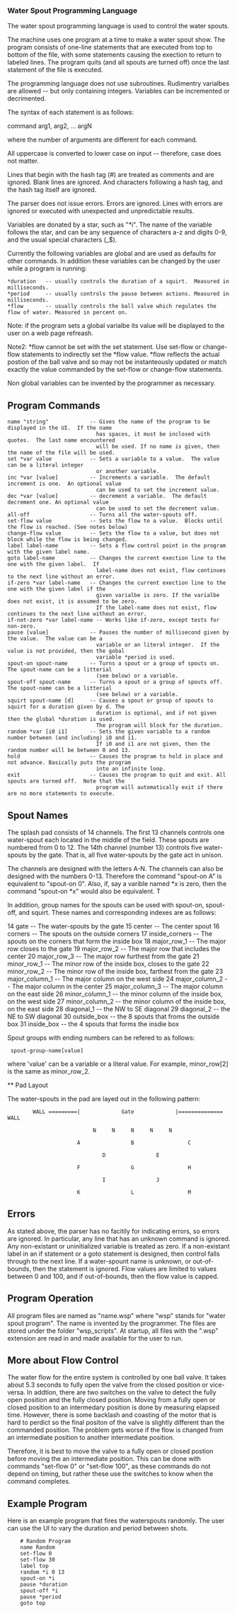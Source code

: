 ### Water Spout Programming Language

The water spout programming language is used to control the water spouts. 

The machine uses one program at a time to make a water spout show.  The program
consists of one-line statements that are executed from top to bottom of the file,
with some statements causing the exection to return to labeled lines.  The program
quits (and all spouts are turned off) once the last statement of the file is executed.

The programming language does not use subroutines.  Rudimentry varialbes are
allowed -- but only containing integers.  Variables can be incremented or decrimented.

The syntax of each statement is as follows:

command arg1, arg2, ... argN  

where the number of arguments are different for each command.  

All uppercase is converted to lower case on input -- therefore, case does not matter.

Lines that begin with the hash tag (#) are treated as comments and are ignored.  Blank
lines are ignored.  And characters following a hash tag, and the hash tag itself are ignored.

The parser does not issue errors.  Errors are ignored. Lines with errors are ignored or
executed with unexpected and unpredictable results.

Variables are donated by a star, such as "*i".  The name of the variable follows the star, and
can be any sequence of characters a-z and digits 0-9, and the usual special characters (_$).

Currently the following variables are global and are used as defaults for other commands.  In
addition these variables can be changed by the user while a program is running:

    *duration   -- usually controls the duration of a squirt.  Measured in milliseconds.
    *period     -- usually controls the pause between actions. Measured in milliseconds.
    *flow       -- usually controls the ball valve which regulates the flow of water. Measured in percent on.

Note: if the program sets a global varialbe its value will be displayed to the user on a web page refreash.

Note2: *flow cannot be set with the set statement. Use set-flow or change-flow statements to indirectly set
the *flow value. *flow reflects the actual postion of the ball valve and so may not be instanteously updated or
match exactly the value commanded by the set-flow or change-flow statements.

Non global variables can be invented by the programmer as necessary.

## Program Commands

    name "string"             -- Gives the name of the program to be displayed in the UI.  If the name 
                                has spaces, it must be inclosed with quotes.  The last name encountered
                                will be used. If no name is given, then the name of the file will be used.
    set *var value            -- Sets a variable to a value.  The value can be a literal integer
                                or another variable.
    inc *var [value]          -- Increments a variable.  The default increment is one.  An optional value
                                can be used to set the increment value.
    dec *var [value]          -- decrement a variable.  The default decrement one. An optional value
                                can be used to set the decrement value.
    all-off                   -- Turns all the water-spouts off.
    set-flow value            -- Sets the flow to a value.  Blocks until the flow is reached. (See notes below)
    change-flow value         -- Sets the flow to a value, but does not block while the flow is being changed.
    label label-name          -- Sets a flow control point in the program with the given label name.
    goto label-name           -- Changes the current exection line to the one with the given label.  If 
                                label-name does not exist, flow continues to the next line without an error.
    if-zero *var label-name   -- Changes the current exection line to the one with the given label if the
                                given varialbe is zero. If the varialbe does not exist, it is assumed to be zero.
                                If the label-name does not exist, flow continues to the next line without an error.
    if-not-zero *var label-name -- Works like if-zero, except tests for non-zero.
    pause [value]             -- Pauses the number of millisecond given by the value.  The value can be a
                                variable or an literal integer.  If the value is not provided, then the gobal 
                                variable *period is used.
    spout-on spout-name       -- Turns a spout or a group of spouts on.  The spout-name can be a litterial 
                                (see below) or a variable. 
    spout-off spout-name      -- Turns a spout or a group of spouts off.  The spout-name can be a litterial
                                (see below) or a variable. 
    squirt spout-name [d]     -- Causes a spout or group of spouts to squirt for a duration given by d. The
                                duration is optional, and if not given then the global *duration is used.
                                The program will block for the duration.
    random *var [i0 i1]       -- Sets the given variable to a random number between (and including) i0 and i1.
                                If i0 and i1 are not given, then the random number will be between 0 and 13.
    hold                      -- Causes the program to hold in place and not advance. Basically puts the program
                                into an infinite loop.
    exit                      -- Causes the program to quit and exit. All spouts are turned off.  Note that the
                                program will automatically exit if there are no more statements to execute.

## Spout Names

The splash pad consists of 14 channels.  The first 13 channels controls one water-spout each located in the middle of
the field.  These spouts are numbered from 0 to 12.  The 14th channel (number 13) controls five water-spouts by the gate. 
That is, all five water-spouts by the gate act in unison.

The channels are designed with the letters A-N.  The channels can also be designed with the numbers 0-13.  Therefore
the command "spout-on A" is equivalent to "spout-on 0".  Also, if, say a varible named *x is zero, then the command
"spout-on *x" would also be equivalent.  T

In addition, group names for the spouts can be used with spout-on, spout-off, and squirt.  These names and corresponding indexes
are as follows:

  14  gate            -- The water-spouts by the gate
  15  center          -- The center spout
  16  corners         -- The spouts on the outside corners
  17  inside_corners  -- The spouts on the corners that form the inside box
  18  major_row_1     -- The major row closes to the gate
  19  major_row_2     -- The major row that includes the center
  20  major_row_3     -- The major row furthest from the gate
  21  minor_row_1     -- The minor row of the inside box, closes to the gate
  22  minor_row_2     -- The minor row of the inside box, farthest from the gate
  23  major_column_1  -- The major column on the west side
  24  major_column_2  -- The major column in the center
  25  major_column_3  -- The major column on the east side
  26  minor_column_1  -- the minor column of the inside box, on the west side
  27  minor_column_2  -- the minor column of the inside box, on the east side
  28  diagonal_1      -- the NW to SE diagonal
  29  diagonal_2      -- the NE to SW diagonal
  30  outside_box     -- the 8 spouts that froms the outside box
  31  inside_box      -- the 4 spouts that forms the insdie box

Spout groups with ending numbers can be refered to as follows:
     
     spout-group-name[value]

where 'value' can be a variable or a literal value.  For example, minor_row[2] is the same as minor_row_2.

** Pad Layout

The water-spouts in the pad are layed out in the following pattern:


            WALL =========|             Gate             |============== WALL

                               N     N     N     N     N

                          A                B                 C

                                  D                E

                          F                G                 H

                                  I                J

                          K                L                 M

## Errors

As stated above, the parser has no facitily for indicating errors, so errors are ignored.  In particular, any
line that has an unknown command is ignored.  Any non-existant or uninitialized variable is treated as zero. 
If a non-existant label in an if statement or a goto statement is designed, then control falls through to the
next line.  If a water-spount name is unknown, or out-of-bounds, then the statement is ignored.  Flow values are
limited to values between 0 and 100, and if out-of-bounds, then the flow value is capped.

## Program Operation

All program files are named as "name.wsp" where "wsp" stands for "water spout program".  The name is invented by
the programmer.  The files are stored under the folder "wsp_scripts".  At startup, all files with the ".wsp" extension
are read in and made available for the user to run.

## More about Flow Control

The water flow for the entire system is controlled by one ball valve.  It takes about 5.3 seconds to fully open the
valve from the closed position or vice-versa.  In addtion, there are two switches on the valve to detect the fully open
position and the fully closed position.  Moving from a fully open or closed position to an intermedary position 
is done by measuring elapsed time.  However, there is some backlash and coasting of the motor that is hard to perdict
so the final positon of the valve is slightly different than the commanded position. The problem gets worse if the flow is
changed from an intermediate position to another intermediate position. 

Therefore, it is best to move the valve to a fully open or closed postion before moving the an intermediate position.
This can be done with commands "set-flow 0" or "set-flow 100", as these commands do not depend on timing, but rather these
use the switches to know when the command completes.

## Example Program

Here is an example program that fires the waterspouts randomly.  The user can use the UI to vary the duration and 
period between shots.

        # Random Program
        name Random
        set-flow 0 
        set-flow 30 
        label top 
        random *i 0 13
        spout-on *i 
        pause *duration 
        spout-off *i 
        pause *period 
        goto top 












